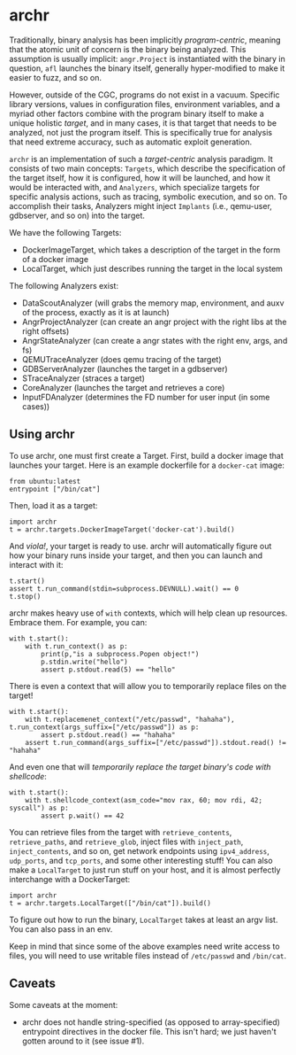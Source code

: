 # archr

Traditionally, binary analysis has been implicitly _program-centric_, meaning that the atomic unit of concern is the binary being analyzed.
This assumption is usually implicit: `angr.Project` is instantiated with the binary in question, `afl` launches the binary itself, generally hyper-modified to make it easier to fuzz, and so on.

However, outside of the CGC, programs do not exist in a vacuum.
Specific library versions, values in configuration files, environment variables, and a myriad other factors combine with the program binary itself to make a unique holistic _target_, and in many cases, it is that target that needs to be analyzed, not just the program itself.
This is specifically true for analysis that need extreme accuracy, such as automatic exploit generation.

`archr` is an implementation of such a _target-centric_ analysis paradigm.
It consists of two main concepts: `Targets`, which describe the specification of the target itself, how it is configured, how it will be launched, and how it would be interacted with, and `Analyzers`, which specialize targets for specific analysis actions, such as tracing, symbolic execution, and so on.
To accomplish their tasks, Analyzers might inject `Implants` (i.e., qemu-user, gdbserver, and so on) into the target.

We have the following Targets:

* DockerImageTarget, which takes a description of the target in the form of a docker image
* LocalTarget, which just describes running the target in the local system

The following Analyzers exist:

- DataScoutAnalyzer (will grabs the memory map, environment, and auxv of the process, exactly as it is at launch)
- AngrProjectAnalyzer (can create an angr project with the right libs at the right offsets)
- AngrStateAnalyzer (can create a angr states with the right env, args, and fs)
- QEMUTraceAnalyzer (does qemu tracing of the target)
- GDBServerAnalyzer (launches the target in a gdbserver)
- STraceAnalyzer (straces a target)
- CoreAnalyzer (launches the target and retrieves a core)
- InputFDAnalyzer (determines the FD number for user input (in some cases))

## Using archr

To use archr, one must first create a Target.
First, build a docker image that launches your target.
Here is an example dockerfile for a `docker-cat` image:

```
from ubuntu:latest
entrypoint ["/bin/cat"]
```

Then, load it as a target:

```
import archr
t = archr.targets.DockerImageTarget('docker-cat').build()
```

And _viola!_, your target is ready to use.
archr will automatically figure out how your binary runs inside your target, and then you can launch and interact with it:

```
t.start()
assert t.run_command(stdin=subprocess.DEVNULL).wait() == 0
t.stop()
```

archr makes heavy use of `with` contexts, which will help clean up resources.
Embrace them.
For example, you can:

```
with t.start():
	with t.run_context() as p:
		print(p,"is a subprocess.Popen object!")
		p.stdin.write("hello")
		assert p.stdout.read(5) == "hello"
```

There is even a context that will allow you to temporarily replace files on the target!

```
with t.start():
	with t.replacemenet_context("/etc/passwd", "hahaha"), t.run_context(args_suffix=["/etc/passwd"]) as p:
		assert p.stdout.read() == "hahaha"
	assert t.run_command(args_suffix=["/etc/passwd"]).stdout.read() != "hahaha"
```

And even one that will _temporarily replace the target binary's code with shellcode_:

```
with t.start():
	with t.shellcode_context(asm_code="mov rax, 60; mov rdi, 42; syscall") as p:
		assert p.wait() == 42
```

You can retrieve files from the target with `retrieve_contents`, `retrieve_paths`, and `retrieve_glob`, inject files with `inject_path`, `inject_contents`, and so on, get network endpoints using `ipv4_address`, `udp_ports`, and `tcp_ports`, and some other interesting stuff!
You can also make a `LocalTarget` to just run stuff on your host, and it is almost perfectly interchange with a DockerTarget:

```
import archr
t = archr.targets.LocalTarget(["/bin/cat"]).build()
```

To figure out how to run the binary, `LocalTarget` takes at least an argv list.
You can also pass in an env.

Keep in mind that since some of the above examples need write access to files, you will need to use writable files instead of `/etc/passwd` and `/bin/cat`.

## Caveats

Some caveats at the moment:

- archr does not handle string-specified (as opposed to array-specified) entrypoint directives in the docker file.
  This isn't hard; we just haven't gotten around to it (see issue #1).

